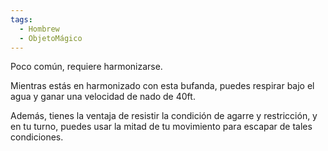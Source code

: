 ```yaml
---
tags:
  - Hombrew
  - ObjetoMágico
---
```


Poco común, requiere harmonizarse.

Mientras estás en harmonizado con esta bufanda, puedes respirar bajo el agua y ganar una velocidad de nado de 40ft.

Además, tienes la ventaja de resistir la condición de agarre y restricción, y en tu turno, puedes usar la mitad de tu movimiento para escapar de tales condiciones.
